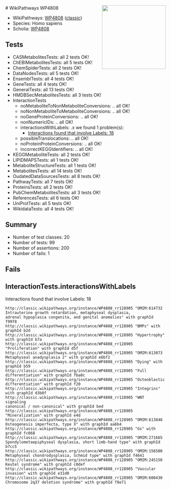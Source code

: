 <img style="float: right; width: 200px" src="https://upload.wikimedia.org/wikipedia/commons/thumb/8/83/Wplogo_with_text_500.png/640px-Wplogo_with_text_500.png" />
# WikiPathways WP4808

* WikiPathways: [WP4808](https://wikipathways.org/pathways/WP4808) ([classic](https://classic.wikipathways.org/instance/WP4808))
* Species: Homo sapiens
* Scholia: [WP4808](https://scholia.toolforge.org/wikipathways/WP4808)
## Tests
* CASMetabolitesTests: all 2 tests OK!
* ChEBIMetabolitesTests: all 5 tests OK!
* ChemSpiderTests: all 2 tests OK!
* DataNodesTests: all 5 tests OK!
* EnsemblTests: all 4 tests OK!
* GeneTests: all 4 tests OK!
* GeneralTests: all 13 tests OK!
* HMDBSecMetabolitesTests: all 3 tests OK!
* InteractionTests
    * noMetaboliteToNonMetaboliteConversions: .. all OK!
    * noNonMetaboliteToMetaboliteConversions: .. all OK!
    * noGeneProteinConversions: .. all OK!
    * nonNumericIDs: .. all OK!
    * interactionsWithLabels: .x we found 1 problem(s):
        * [Interactions found that involve Labels: 18](#fe97a8c0)
    * possibleTranslocations: .. all OK!
    * noProteinProteinConversions: .. all OK!
    * incorrectKEGGIdentifiers: .. all OK!
* KEGGMetaboliteTests: all 2 tests OK!
* LIPIDMAPSTests: all 1 tests OK!
* MetaboliteStructureTests: all 1 tests OK!
* MetabolitesTests: all 14 tests OK!
* OudatedDataSourcesTests: all 8 tests OK!
* PathwayTests: all 7 tests OK!
* ProteinsTests: all 2 tests OK!
* PubChemMetabolitesTests: all 3 tests OK!
* ReferencesTests: all 6 tests OK!
* UniProtTests: all 5 tests OK!
* WikidataTests: all 4 tests OK!


## Summary

* Number of test classes: 20
* Number of tests: 99
* Number of assertions: 200
* Number of fails: 1

## Fails

<a name="fe97a8c0" />

## InteractionTests.interactionsWithLabels

Interactions found that involve Labels: 18
```
http://classic.wikipathways.org/instance/WP4808_rr128905 "OMIM:614732
Intrauterine growth retardation, metaphyseal dysplasia, 
adrenal hypoplasia congenita, and genital anomalies" with graphId f99f8
http://classic.wikipathways.org/instance/WP4808_rr128905 "BMPs" with graphId b2d
http://classic.wikipathways.org/instance/WP4808_rr128905 "Hypertrophy" with graphId b7a
http://classic.wikipathways.org/instance/WP4808_rr128905 "Proliferation" with graphId d5f
http://classic.wikipathways.org/instance/WP4808_rr128905 "OMIM:613073
Metaphyseal anadysplasia 2" with graphId e6bf2
http://classic.wikipathways.org/instance/WP4808_rr128905 "Dying" with graphId b59
http://classic.wikipathways.org/instance/WP4808_rr128905 "Full differentiation" with graphId fba0c
http://classic.wikipathways.org/instance/WP4808_rr128905 "Osteoblastic
differentiation" with graphId f20
http://classic.wikipathways.org/instance/WP4808_rr128905 "Integrins" with graphId d3b0f
http://classic.wikipathways.org/instance/WP4808_rr128905 "WNT signaling
canonical / non-canonical" with graphId bed
http://classic.wikipathways.org/instance/WP4808_rr128905 "Mineralization" with graphId e4d
http://classic.wikipathways.org/instance/WP4808_rr128905 "OMIM:613848
Osteogenesis imperfecta, type X" with graphId aa6b4
http://classic.wikipathways.org/instance/WP4808_rr128905 "Gs" with graphId fc068
http://classic.wikipathways.org/instance/WP4808_rr128905 "OMIM:271665
Spondylometaepiphyseal dysplasia, short limb-hand type" with graphId b7cc5
http://classic.wikipathways.org/instance/WP4808_rr128905 "OMIM:156500
Metaphyseal chondrodysplasia, Schmid type" with graphId f4641
http://classic.wikipathways.org/instance/WP4808_rr128905 "OMIM:245150
Keutel syndrome" with graphId c0def
http://classic.wikipathways.org/instance/WP4808_rr128905 "Vascular invasion" with graphId e31d0
http://classic.wikipathways.org/instance/WP4808_rr128905 "OMIM:600430
Chromosome 2q37 deletion syndrome" with graphId f8e71
```

